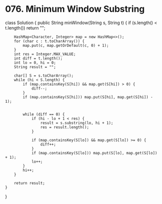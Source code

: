 # 076. Minimum Window Substring

class Solution { public String minWindow\(String s, String t\) { if \(s.length\(\) &lt; t.length\(\)\) return "";

```text
    HashMap<Character, Integer> map = new HashMap<>();
    for (char c : t.toCharArray()) {
        map.put(c, map.getOrDefault(c, 0) + 1);
    }
    int res = Integer.MAX_VALUE;
    int diff = t.length();
    int lo = 0, hi = 0;
    String result = "";

    char[] S = s.toCharArray();
    while (hi < S.length) {
        if (map.containsKey(S[hi]) && map.get(S[hi]) > 0) {
            diff--;    
        }
        if (map.containsKey(S[hi])) map.put(S[hi], map.get(S[hi]) - 1);


        while (diff == 0) {
            if (hi - lo + 1 < res) {
                result = s.substring(lo, hi + 1);
                res = result.length();
            }

            if (map.containsKey(S[lo]) && map.get(S[lo]) >= 0) {
                diff++;
            }
            if (map.containsKey(S[lo])) map.put(S[lo], map.get(S[lo]) + 1);
            lo++;
        }
        hi++;
    }

    return result;
}
```

}

